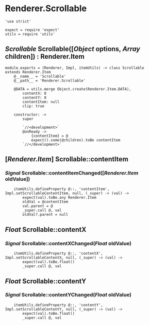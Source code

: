 Renderer.Scrollable
===================

	'use strict'

	expect = require 'expect'
	utils = require 'utils'

*Scrollable* Scrollable([*Object* options, *Array* children]) : Renderer.Item
-----------------------------------------------------------------------------

	module.exports = (Renderer, Impl, itemUtils) -> class Scrollable extends Renderer.Item
		@__name__ = 'Scrollable'
		@__path__ = 'Renderer.Scrollable'

		@DATA = utils.merge Object.create(Renderer.Item.DATA),
			contentX: 0
			contentY: 0
			contentItem: null
			clip: true

		constructor: ->
			super

			`//<development>`
			@onReady ->
				{contentItem} = @
				expect().some(@children).toBe contentItem
			`//</development>`

[*Renderer.Item*] Scrollable::contentItem
-----------------------------------------

### *Signal* Scrollable::contentItemChanged([*Renderer.Item* oldValue])

		itemUtils.defineProperty @::, 'contentItem', Impl.setScrollableContentItem, null, (_super) -> (val) ->
			expect(val).toBe.any Renderer.Item
			oldVal = @contentItem
			val.parent = @
			_super.call @, val
			oldVal?.parent = null

*Float* Scrollable::contentX
----------------------------

### *Signal* Scrollable::contentXChanged(*Float* oldValue)

		itemUtils.defineProperty @::, 'contentX', Impl.setScrollableContentX, null, (_super) -> (val) ->
			expect(val).toBe.float()
			_super.call @, val

*Float* Scrollable::contentY
----------------------------

### *Signal* Scrollable::contentYChanged(*Float* oldValue)

		itemUtils.defineProperty @::, 'contentY', Impl.setScrollableContentY, null, (_super) -> (val) ->
			expect(val).toBe.float()
			_super.call @, val
